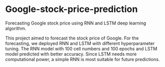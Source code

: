 # Google-stock-price-prediction
Forecasting Google stock price using RNN and LSTM deep learning algorithm.


This project aimed to forecast the stock price of Google. For the forecasting, we deployed RNN and LSTM with different hyperparameter tuning. The RNN model with 100 cell numbers and 100 epochs and LSTM model predicted with better accuracy. Since LSTM needs more computational power, a simple RNN is most suitable for future predictions.


